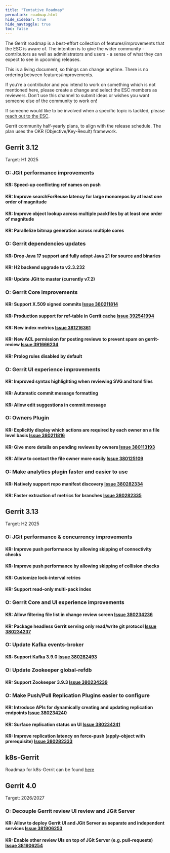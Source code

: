 ```yaml
---
title: "Tentative Roadmap"
permalink: roadmap.html
hide_sidebar: true
hide_navtoggle: true
toc: false
---
```


The Gerrit roadmap is a best-effort collection of features/improvements that the ESC is aware of.
The intention is to give the wider community - contributors as well as administrators and users - a
sense of what they can expect to see in upcoming releases.

This is a living document, so things can change anytime. There is no ordering between
features/improvements.

If you’re a contributor and you intend to work on something which is not mentioned here, please
create a change and select the ESC members as reviewers. Don’t use this channel to submit ideas or
wishes you want someone else of the community to work on!

If someone would like to be involved when a specific topic is tackled, please
[reach out to the ESC](https://gerrit-review.googlesource.com/Documentation/dev-roles.html#steering-committee-member).

Gerrit community half-yearly plans, to align with the release schedule.
The plan uses the OKR (Objective/Key-Result) framework.

## Gerrit 3.12
Target: H1 2025

### O: JGit performance improvements

#### KR: Speed-up conflicting ref names on push
#### KR: Improve searchForReuse latency for large monorepos by at least one order of magnitude
#### KR: Improve object lookup across multiple packfiles by at least one order of magnitude
#### KR: Parallelize bitmap generation across multiple cores

### O: Gerrit dependencies updates

#### KR: Drop Java 17 support and fully adopt Java 21 for source and binaries
#### KR: H2 backend upgrade to v2.3.232
#### KR: Update JGit to master (currently v7.2)

### O: Gerrit Core improvements

#### KR: Support X.509 signed commits [Issue 380211814](https://issues.gerritcodereview.com/issues/380211814)
#### KR: Production support for ref-table in Gerrit cache [Issue 392541994](https://issues.gerritcodereview.com/issues/392541994)
#### KR: New index metrics [Issue 381216361](https://issues.gerritcodereview.com/issues/381216361)
#### KR: New ACL permission for posting reviews to prevent spam on gerrit-review [Issue 391666234](https://issues.gerritcodereview.com/issues/391666234)
#### KR: Prolog rules disabled by default

### O: Gerrit UI experience improvements

#### KR: Improved syntax highlighting when reviewing SVG and toml files
#### KR: Automatic commit message formatting
#### KR: Allow edit suggestions in commit message

### O: Owners Plugin

#### KR: Explicitly display which actions are required by each owner on a file level basis [Issue 380211816](https://issues.gerritcodereview.com/issues/380211816)
#### KR: Give more details on pending reviews by owners [Issue 380113193](https://issues.gerritcodereview.com/issues/380113193)
#### KR: Allow to contact the file owner more easily [Issue 380125109](https://issues.gerritcodereview.com/issues/380125109)

### O: Make analytics plugin faster and easier to use

#### KR: Natively support repo manifest discovery [Issue 380282334](https://issues.gerritcodereview.com/issues/380282334)
#### KR: Faster extraction of metrics for branches [Issue 380282335](https://issues.gerritcodereview.com/issues/380282335)


## Gerrit 3.13
Target: H2 2025

### O: JGit performance & concurrency improvements

#### KR: Improve push performance by allowing skipping of connectivity checks
#### KR: Improve push performance by allowing skipping of collision checks
#### KR: Customize lock-interval retries
#### KR: Support read-only multi-pack index

### O: Gerrit Core and UI experience improvements

#### KR: Allow filtering file list in change review screen [Issue 380234236](https://issues.gerritcodereview.com/issues/380234236)
#### KR: Package headless Gerrit serving only read/write git protocol [Issue 380234237](https://issues.gerritcodereview.com/issues/380234237)

### O: Update Kafka events-broker

#### KR: Support Kafka 3.9.0 [Issue 380282493](https://issues.gerritcodereview.com/issues/380282493)

### O: Update Zookeeper global-refdb

#### KR: Support Zookeeper 3.9.3 [Issue 380234239](https://issues.gerritcodereview.com/issues/380234239)

### O: Make Push/Pull Replication Plugins easier to configure

#### KR: Introduce APIs for dynamically creating and updating replication endpoints [Issue 380234240](https://issues.gerritcodereview.com/issues/380234240)
#### KR: Surface replication status on UI [Issue 380234241](https://issues.gerritcodereview.com/issues/380234241)
#### KR: Improve replication latency on force-push (apply-object with prerequisite) [Issue 380282333](https://issues.gerritcodereview.com/issues/380282333)

## k8s-Gerrit

Roadmap for k8s-Gerrit can be found [here](https://gerrit.googlesource.com/k8s-gerrit/+/refs/heads/master/Documentation/roadmap.md)

## Gerrit 4.0
Target: 2026/2027

### O: Decouple Gerrit review UI review and JGit Server

#### KR: Allow to deploy Gerrit UI and JGit Server as separate and independent services [Issue 381906253](https://issues.gerritcodereview.com/issues/381906253)

#### KR: Enable other review UIs on top of JGit Server (e.g. pull-requests) [Issue 381906254](https://issues.gerritcodereview.com/issues/381906254)
